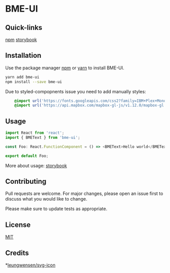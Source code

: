 # BME-UI

## Quick-links

[npm](https://www.npmjs.com/package/bme-ui)
[storybook](https://amadeuszblanik.github.io/bme-ui)

## Installation

Use the package manager [npm](https://docs.npmjs.com/cli/install) or [yarn](https://yarnpkg.com/getting-started) to install BME-UI.

```bash
yarn add bme-ui
npm install --save bme-ui
```

Due to styled-compopnents issue you need to add manually styles:
```scss
    @import url('https://fonts.googleapis.com/css2?family=IBM+Plex+Mono:ital,wght@0,300;0,400;0,500;1,300;1,400;1,500&family=IBM+Plex+Sans:ital,wght@0,300;0,400;0,500;1,300;1,400;1,500&family=IBM+Plex+Serif:ital,wght@0,300;0,400;0,500;1,300;1,400;1,500&display=swap');
    @import url('https://api.mapbox.com/mapbox-gl-js/v1.12.0/mapbox-gl.css');
```

## Usage

```typescript
import React from 'react';
import { BMEText } from 'bme-ui';

const Foo: React.FunctionComponent = () => <BMEText>Hello world</BMEText>

export default Foo;
```

More about usage: [storybook](https://amadeuszblanik.github.io/bme-ui)

## Contributing
Pull requests are welcome. For major changes, please open an issue first to discuss what you would like to change.

Please make sure to update tests as appropriate.

## License
[MIT](https://github.com/amadeuszblanik/bme-ui/blob/master/LICENSE)

## Credits
*[leungwensen/svg-icon](https://github.com/leungwensen/svg-icon)
